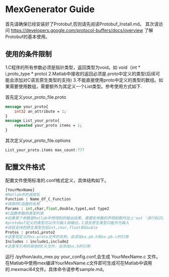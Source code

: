 # MexGenerator Guide

首先请确保已经安装好了Protobuf,否则请先阅读Protobuf_Install.md。
其次请访问 https://developers.google.com/protocol-buffers/docs/overview 了解Protobuf的基本使用。

## 使用的条件限制

1.C程序的所有参数必须是指针类型，返回类型为void。如 void（int * i,proto_type * proto)
2.Matlab中接收的返回必须是.proto中定义的类型(后续可能会添加对C语言原生类型的支持)
3.不能直接使用proto中定义的类型的数组。如果需要使用数组，需要额外为其定义一个List类型。参考使用方式如下.

首先定义your_proto_file.proto
```protobuf
message your_proto{
    int32 an_attribute = 1;
}
message List_your_proto{
    repeated your_proto items = 1;
}
```
其次定义your_proto_file.options
```c
List_your_proto.items max_count:777
```

## 配置文件格式

配置文件使用标准的.conf格式定义，具体结构如下。

```python
[YourMexName]
#Matlab中的调用名
Function : Name_Of_C_Function
#调用的C函数的名称
Params : int,char,float,double,type1,out type2
#C函数参数的类型列表
#如果某个参数是Matlab中想得到的输出结果，需要在参数的声明前额外加上'out '进行标识。
#protobuf定义的类型可以作为输入和输出，C语言原生类型只能作为输入
#目前支持的原生类型包括int,char,float和double
Protos : proto1,proto2
#这里写定义的xx.proto文件的名称，会添加xx.pb.h和xx.pb.c的引用
Includes : include1,include2
#这里写引用的其他的C头文件，会添加xx.h的引用
```

运行 /python/auto_mex.py your_config.conf,会生成 YourMexName.c 文件。在Matlab中使用mex编译YourMexName.c文件即可生成可在Matlab中调用的.mexmaci64文件。具体命令请参考sample.md。